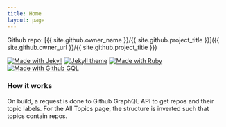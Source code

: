 ```yaml
---
title: Home
layout: page
---
```


Github repo: [{{ site.github.owner_name }}/{{ site.github.project_title }}]({{ site.github.owner_url }}/{{ site.github.project_title }})

[![Made with Jekyll](https://img.shields.io/badge/Made%20with-Jekyll-blue.svg)](https://jekyllrb.com)
[![Jekyll theme](https://img.shields.io/badge/Theme-jekyll%2D-bulma-blue.svg)](https://github.com/jekyll-octopod/jekyll-bulma)
[![Made with Ruby](https://img.shields.io/badge/Made%20with-Ruby-blue.svg)](https://www.ruby-lang.org)
[![Made with Github GQL](https://img.shields.io/badge/Made%20with-Github%20GraphQL-blue.svg)](https://developer.github.com/v4/)

### How it works

On build, a request is done to Github GraphQL API to get repos and their topic labels. For the All Topics page, the structure is inverted such that topics contain repos.
